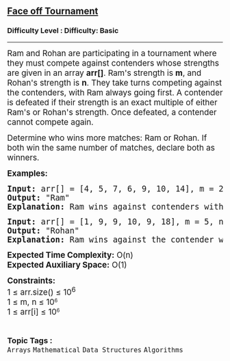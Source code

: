<h2><a href="https://www.geeksforgeeks.org/problems/multiple-in-table-tennis3310/1?page=1&difficulty=Basic&status=unsolved,attempted&sortBy=accuracy">Face off Tournament</a></h2><h3>Difficulty Level : Difficulty: Basic</h3><hr><div class="problems_problem_content__Xm_eO"><p><span style="font-size: 14pt;">Ram and Rohan are participating in a tournament where they must compete against contenders whose strengths are given in an array <strong>arr[]</strong>. Ram's strength is <strong>m</strong>, and Rohan's strength is <strong>n</strong>. They take turns competing against the contenders, with Ram always going first. A contender is defeated if their strength is an exact multiple of either Ram's or Rohan's strength. Once defeated, a contender cannot compete again.</span></p>
<p><span style="font-size: 14pt;">Determine who wins more matches: Ram or Rohan. If both win the same number of matches, declare both as winners.</span></p>
<p><span style="font-size: 14pt;"><strong>Examples:</strong></span></p>
<pre><span style="font-size: 14pt;"><strong>Input:</strong> arr[] = [4, 5, 7, 6, 9, 10, 14], m = 2, n = 3</span><br><span style="font-size: 14pt;"><strong>Output:</strong> "Ram"</span><br><span style="font-size: 14pt;"><strong>Explanation:</strong> Ram wins against contenders with strengths [4, 6, 10, 14]. Rohan wins against the contender with strength [9].</span></pre>
<pre><span style="font-size: 14pt;"><strong>Input:</strong> arr[] = [1, 9, 9, 10, 9, 18], m = 5, n = 3</span><br><span style="font-size: 14pt;"><strong>Output:</strong> "Rohan"</span><br><span style="font-size: 14pt;"><strong>Explanation:</strong> Ram wins against the contender with strength [10]. Rohan wins against contenders with strengths [9, 9, 9, 18].</span></pre>
<p><span style="font-size: 14pt;"><strong>Expected Time Complexity:</strong> O(n)</span><br><span style="font-size: 14pt;"><strong>Expected Auxiliary Space:</strong> O(1)</span></p>
<p><span style="font-size: 14pt;"><strong>Constraints:</strong></span><br><span style="font-size: 14pt;">1 ≤ arr.size() ≤ 10<sup>6</sup></span><br><span style="font-size: 14pt;">1 ≤ m, n ≤&nbsp;</span><span style="font-size: 18.6667px;">10</span><sup>6</sup><br><span style="font-size: 14pt;">1 ≤ arr[i] ≤&nbsp;</span><span style="font-size: 18.6667px;">10</span><sup>6</sup></p></div><br><p><span style=font-size:18px><strong>Topic Tags : </strong><br><code>Arrays</code>&nbsp;<code>Mathematical</code>&nbsp;<code>Data Structures</code>&nbsp;<code>Algorithms</code>&nbsp;